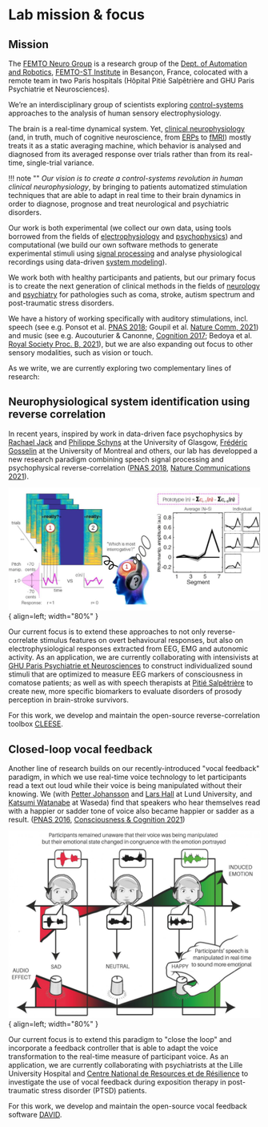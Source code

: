 # Lab mission & focus

## Mission 

The [FEMTO Neuro Group](https://neuro-team-femto.github.io) is a research group of the [Dept. of Automation and Robotics](https://www.femto-st.fr/en/Research-departments/AS2M/Presentation), [FEMTO-ST Institute](https://www.femto-st.fr/en) in Besançon, France, colocated with a remote team in two Paris hospitals (Hôpital Pitié Salpêtrière and GHU Paris Psychiatrie et Neurosciences). 

We’re an interdisciplinary group of scientists exploring [control-systems](https://en.wikipedia.org/wiki/Control\_theory) approaches to the analysis of human sensory electrophysiology.&#x20;

The brain is a real-time dynamical system. Yet, [clinical neurophysiology](https://en.wikipedia.org/wiki/Clinical\_neurophysiology) (and, in truth, much of cognitive neuroscience, from [ERPs](https://en.wikipedia.org/wiki/Event-related\_potential) to [fMRI](https://en.wikipedia.org/wiki/Functional\_magnetic\_resonance\_imaging)) mostly treats it as a static averaging machine, which behavior is analysed and diagnosed from its averaged response over trials rather than from its real-time, single-trial variance.&#x20;

!!! note ""
	_Our vision is to create a control-systems revolution in human clinical neurophysiology_, by bringing to patients automatized stimulation techniques that are able to adapt in real time to their brain dynamics in order to diagnose, prognose and treat neurological and psychiatric disorders.

Our work is both experimental (we collect our own data, using tools borrowed from the fields of [electrophysiology](https://en.wikipedia.org/wiki/Electroencephalography) and [psychophysics](https://en.wikipedia.org/wiki/Psychophysics)) and computational (we build our own software methods to generate experimental stimuli using [signal processing](https://en.wikipedia.org/wiki/Speech\_synthesis) and analyse physiological recordings using data-driven [system modeling](https://en.wikipedia.org/wiki/System\_identification)). 

We work both with healthy participants and patients, but our primary focus is to create the next generation of clinical methods in the fields of [neurology](https://en.wikipedia.org/wiki/Neurology) and [psychiatry](https://en.wikipedia.org/wiki/Psychiatry) for pathologies such as coma, stroke, autism spectrum and post-traumatic stress disorders.

We have a history of working specifically with auditory stimulations, incl. speech (see e.g. Ponsot et al. [PNAS 2018](https://www.pnas.org/doi/10.1073/pnas.1716090115); Goupil et al. [Nature Comm, 2021](https://www.nature.com/articles/s41467-020-20649-4)) and music (see e.g. Aucouturier & Canonne, [Cognition 2017](https://www.sciencedirect.com/science/article/pii/S0010027717300276); Bedoya et al. [Royal Society Proc. B, 2021](https://royalsocietypublishing.org/doi/10.1098/rstb.2020.0396)), but we are also expanding out focus to other sensory modalities, such as vision or touch. 

As we write, we are currently exploring two complementary lines of research:

## Neurophysiological system identification using reverse correlation

In recent years, inspired by work in data-driven face psychophysics by [Rachael Jack](https://www.gla.ac.uk/schools/psychology/staff/rachaeljack) and [Philippe Schyns](https://www.gla.ac.uk/researchinstitutes/neurosciencepsychology/staff/philippeschyns/) at the University of Glasgow, [Frédéric Gosselin](https://recherche.umontreal.ca/nos-chercheurs/repertoire-des-professeurs/chercheur/is/in14360/) at the University of Montreal and others, our lab has developped a new research paradigm combining speech signal processing and psychophysical reverse-correlation ([PNAS 2018](https://www.pnas.org/content/115/15/3972), [Nature Communications 2021](https://www.nature.com/articles/s41467-020-20649-4)). 

![Image title](../images/revcor.jpg){ align=left; width="80%" }

Our current focus is to extend these approaches to not only reverse-correlate stimulus features on overt behavioural responses, but also on electrophysiological responses extracted from EEG, EMG and autonomic activity. As an application, we are currently collaborating with intensivists at [GHU Paris Psychiatrie et Neurosciences](https://www.ghu-paris.fr/fr/actualites/sounds4care) to construct individualized sound stimuli that are optimized to measure EEG markers of consciousness in comatose patients; as well as with speech therapists at [Pitié Salpêtrière](https://pitiesalpetriere.aphp.fr/) to create new, more specific biomarkers to evaluate disorders of prosody perception in brain-stroke survivors.  

For this work, we develop and maintain the open-source reverse-correlation toolbox [CLEESE](https://journals.plos.org/plosone/article?id=10.1371/journal.pone.0205943). 

## Closed-loop vocal feedback

Another line of research builds on our recently-introduced "vocal feedback" paradigm, in which we use real-time voice technology to let participants read a text out loud while their voice is being manipulated without their knowing. We (with [Petter Johansson](https://www.fil.lu.se/en/person/PetterJohansson/) and [Lars Hall](https://www.fil.lu.se/en/person/LarsHall/) at Lund University, and [Katsumi Watanabe](http://www.fennel.sci.waseda.ac.jp/indexe.html) at Waseda) find that speakers who hear themselves read with a happier or sadder tone of voice also became happier or sadder as a result. ([PNAS 2016](https://www.pnas.org/content/113/4/948), [Consciousness & Cognition 2021](https://www.sciencedirect.com/science/article/abs/pii/S1053810020305390?dgcid=coauthor))

![Image title](../images/feedback.jpg){ align=left; width="80%" }

Our current focus is to extend this paradigm to "close the loop" and incorporate a feedback controller that is able to adapt the voice transformation to the real-time measure of participant voice. As an application, we are currently collaborating with psychiatrists at the Lille University Hospital and [Centre National de Resources et de Résilience](http://cn2r.fr) to investigate the use of vocal feedback during exposition therapy in post-traumatic stress disorder (PTSD) patients. 

For this work, we develop and maintain the open-source vocal feedback software [DAVID](https://link.springer.com/article/10.3758/s13428-017-0873-y). 

